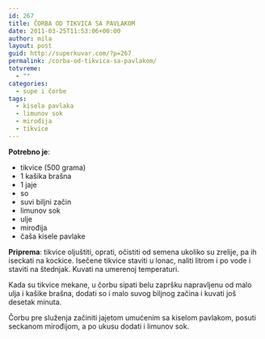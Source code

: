 ```yaml
---
id: 267
title: ČORBA OD TIKVICA SA PAVLAKOM
date: 2011-03-25T11:53:06+00:00
author: mila
layout: post
guid: http://superkuvar.com/?p=267
permalink: /corba-od-tikvica-sa-pavlakom/
totvreme:
  - ""
categories:
  - supe i čorbe
tags:
  - kisela pavlaka
  - limunov sok
  - mirođija
  - tikvice
---
```

**Potrebno je**:

  * tikvice (500 grama)
  * 1 kašika brašna
  * 1 jaje
  * so
  * suvi biljni začin
  * limunov sok
  * ulje
  * mirođija
  * čaša kisele pavlake

**Priprema**: tikvice oljuštiti, oprati, očistiti od semena ukoliko su zrelije, pa ih iseckati na kockice. Isečene tikvice staviti u lonac, naliti litrom i po vode i staviti na štednjak. Kuvati na umerenoj temperaturi.

Kada su tikvice mekane, u čorbu sipati belu zapršku napravljenu od malo ulja i kašike brašna, dodati so i malo suvog biljnog začina i kuvati još desetak minuta.

Čorbu pre služenja začiniti jajetom umućenim sa kiselom pavlakom, posuti seckanom mirođijom, a po ukusu dodati i limunov sok.